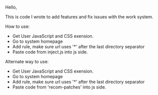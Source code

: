 Hello,

This is code I wrote to add features and fix issues with the work system.

How to use:
- Get User JavaScript and CSS exension.
- Go to system homepage
- Add rule, make sure url uses '*' after the last directory separator
- Paste code from inject.js into js side.

Alternate way to use:
- Get User JavaScript and CSS exension.
- Go to system homepage
- Add rule, make sure url uses '*' after the last directory separator
- Paste code from 'recom-patches' into js side.
